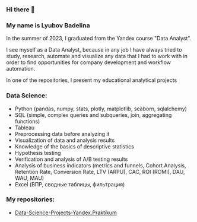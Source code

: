 ### Hi there 👋

### My name is Lyubov Badelina

In the summer of 2023, I graduated from the Yandex course "Data Analyst". 

I see myself as a Data Analyst, because in any job I have always tried to study, research, automate and visualize any data that I had to work with in order to find opportunities for company development and workflow automation.

In one of the repositories, I present my educational analytical projects

### Data Science:
- Python (pandas, numpy, stats, plotly, matplotlib, seaborn, sqlalchemy)
- SQL (simple, complex queries and subqueries, join, aggregating functions)
- Tableau
- Preprocessing data before analyzing it
- Visualization of data and analysis results
- Knowledge of the basics of descriptive statistics
- Hypothesis testing
- Verification and analysis of A/B testing results
- Analysis of business indicators (metrics and funnels, Cohort Analysis, Retention Rate, Conversion Rate, LTV (ARPU), CAC, ROI (ROMI), DAU, WAU, MAU)
- Excel (ВПР, сводные таблицы, фильтрация)

### My repositories:
- [Data-Science-Projects-Yandex.Praktikum](#Data-Science-Projects-Yandex.Praktikum.git)
